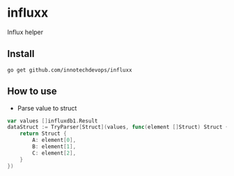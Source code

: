 # influxx

Influx helper

## Install

```shell
go get github.com/innotechdevops/influxx
```

## How to use

- Parse value to struct

```go
var values []influxdb1.Result
dataStruct := TryParser[Struct](values, func(element []Struct) Struct {
    return Struct {
        A: element[0],
        B: element[1],
        C: element[2],
    }
})
```